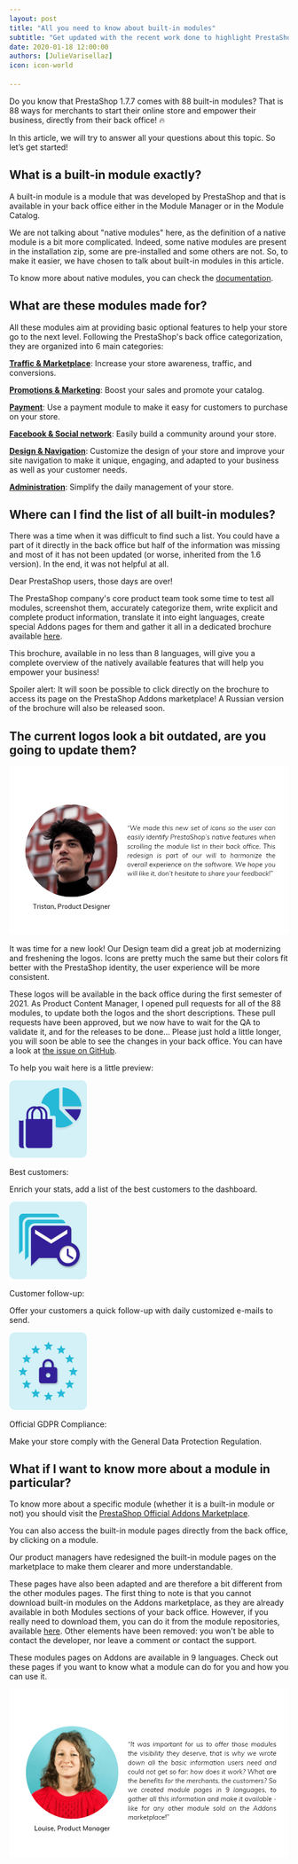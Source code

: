 ```yaml
---
layout: post
title: "All you need to know about built-in modules"
subtitle: "Get updated with the recent work done to highlight PrestaShop modules"
date: 2020-01-18 12:00:00
authors: [JulieVarisellaz]
icon: icon-world

---
```


Do you know that PrestaShop 1.7.7 comes with 88 built-in modules? That is 88 ways for merchants to start their online store and empower their business, directly from their back office! :fire:

In this article, we will try to answer all your questions about this topic. So let’s get started!

## What is a built-in module exactly?

A built-in module is a module that was developed by PrestaShop and that is available in your back office either in the Module Manager or in the Module Catalog. 

We are not talking about "native modules" here, as the definition of a native module is a bit more complicated. Indeed, some native modules are present in the installation zip, some are pre-installed and some others are not. So, to make it easier, we have chosen to talk about built-in modules in this article.

To know more about native modules, you can check the [documentation](https://devdocs.prestashop.com/1.7/development/native-modules/). 

## What are these modules made for? 

All these modules aim at providing basic optional features to help your store go to the next level. Following the PrestaShop's back office categorization, they are organized into 6 main categories:

[**Traffic & Marketplace**](https://addons.prestashop.com/488-trafic-marketplaces?): Increase your store awareness, traffic, and conversions.

[**Promotions & Marketing**](https://addons.prestashop.com/496-promotions-marketing?): Boost your sales and promote your catalog.

[**Payment**](https://addons.prestashop.com/481-paiement?): Use a payment module to make it easy for customers to purchase on your store.

[**Facebook & Social network**](https://addons.prestashop.com/455-facebook-reseaux-sociaux?): Easily build a community around your store.

[**Design & Navigation**](https://addons.prestashop.com/507-design-navigation?): Customize the design of your store and improve your site navigation to make it unique, engaging, and adapted to your business as well as your customer needs.

[**Administration**](https://addons.prestashop.com/440-administration?): Simplify the daily management of your store. 

## Where can I find the list of all built-in modules?

There was a time when it was difficult to find such a list. You could have a part of it directly in the back office but half of the information was missing and most of it has not been updated (or worse, inherited from the 1.6 version). In the end, it was not helpful at all.

Dear PrestaShop users, those days are over! 

The PrestaShop company's core product team took some time to test all modules, screenshot them, accurately categorize them, write explicit and complete product information, translate it into eight languages, create special Addons pages for them and gather it all in a dedicated brochure available [here](https://www.prestashop.com/fr/ressources).

This brochure, available in no less than 8 languages, will give you a complete overview of the natively available features that will help you empower your business!

Spoiler alert: It will soon be possible to click directly on the brochure to access its page on the PrestaShop Addons marketplace! A Russian version of the brochure will also be released soon.

## The current logos look a bit outdated, are you going to update them?

![Tristan's quote](/assets/images/2021/01/build-article-modules-tristan-january21.png)

It was time for a new look! Our Design team did a great job at modernizing and freshening the logos. Icons are pretty much the same but their colors fit better with the PrestaShop identity, the user experience will be more consistent. 

These logos will be available in the back office during the first semester of 2021. As Product Content Manager, I opened pull requests for all of the 88 modules, to update both the logos and the short descriptions. These pull requests have been approved, but we now have to wait for the QA to validate it, and for the releases to be done… Please just hold a little longer, you will soon be able to see the changes in your back office. You can have a look at [the issue on GitHub](https://github.com/PrestaShop/PrestaShop/issues/15858). 

To help you wait here is a little preview:

![New logos](/assets/images/2021/01/build-article-modules-logos-best-customers-january21.png)

Best customers:

Enrich your stats, add a list of the best customers to the dashboard.

![New logos](/assets/images/2021/01/build-article-modules-logos-customer-follow-up-january21.png)

Customer follow-up: 

Offer your customers a quick follow-up with daily customized e-mails to send.

![New logos](/assets/images/2021/01/build-article-modules-logos-official-gdpr-january21.png)

Official GDPR Compliance:

Make your store comply with the General Data Protection Regulation.

## What if I want to know more about a module in particular?

To know more about a specific module (whether it is a built-in module or not) you should visit the [PrestaShop Official Addons Marketplace](https://addons.prestashop.com/en/).

You can also access the built-in module pages directly from the back office, by clicking on a module.

Our product managers have redesigned the built-in module pages on the marketplace to make them clearer and more understandable. 

These pages have also been adapted and are therefore a bit different from the other modules pages. The first thing to note is that you cannot download built-in modules on the Addons marketplace, as they are already available in both Modules sections of your back office. However, if you really need to download them, you can do it from the module repositories, available [here](https://github.com/PrestaShop). 
Other elements have been removed: you won't be able to contact the developer, nor leave a comment or contact the support.

These modules pages on Addons are available in 9 languages. Check out these pages if you want to know what a module can do for you and how you can use it. 

![Louise's quote](/assets/images/2021/01/build-article-modules-louise-january21.png)
